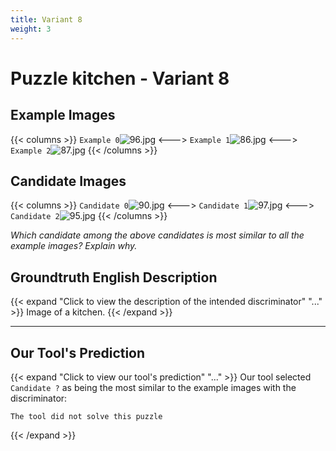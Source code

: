 ```yaml
---
title: Variant 8
weight: 3
---
```


# Puzzle kitchen - Variant 8

## Example Images
{{< columns >}}
`Example 0`![96.jpg](/natscene_data/images/96.jpg)
<--->
`Example 1`![86.jpg](/natscene_data/images/86.jpg)
<--->
`Example 2`![87.jpg](/natscene_data/images/87.jpg)
{{< /columns >}}

## Candidate Images
{{< columns >}}
`Candidate 0`![90.jpg](/natscene_data/images/90.jpg)
<--->
`Candidate 1`![97.jpg](/natscene_data/images/97.jpg)
<--->
`Candidate 2`![95.jpg](/natscene_data/images/95.jpg)
{{< /columns >}}

*Which candidate among the above candidates is most similar to all the example images? Explain why.*

## Groundtruth English Description

{{< expand "Click to view the description of the intended discriminator" "..." >}}
Image of a kitchen.
{{< /expand >}}

---



## Our Tool's Prediction

{{< expand "Click to view our tool's prediction" "..." >}}
Our tool selected `Candidate ?` as being the most similar to the example images with the discriminator:
```plaintext
The tool did not solve this puzzle
```
{{< /expand >}}
